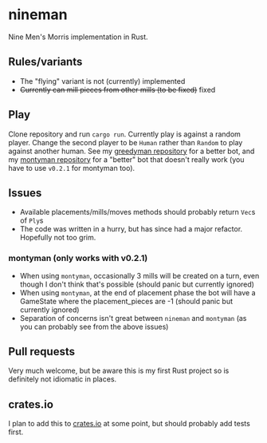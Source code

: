 # nineman
Nine Men's Morris implementation in Rust.

## Rules/variants
* The "flying" variant is not (currently) implemented
* ~~Currently can mill pieces from other mills (to be fixed)~~ fixed

## Play
Clone repository and run `cargo run`. Currently play is against a random player.
Change the second player to be `Human` rather than `Random` to play against another human.
See my [greedyman repository](https://github.com/UsAndRufus/greedyman) for a better bot, and my [montyman repository](https://github.com/UsAndRufus/montyman) for a "better" bot that doesn't really work (you have to use `v0.2.1` for montyman too).

## Issues
* Available placements/mills/moves methods should probably return `Vec`s of `Ply`s
* The code was written in a hurry, but has since had a major refactor. Hopefully not too grim.

### montyman (only works with v0.2.1)
* When using `montyman`, occasionally 3 mills will be created on a turn, even though I don't think that's possible (should panic but currently ignored)
* When using `montyman`, at the end of placement phase the bot will have a GameState where the placement_pieces are -1 (should panic but currently ignored)
* Separation of concerns isn't great between `nineman` and `montyman` (as you can probably see from the above issues)


## Pull requests
Very much welcome, but be aware this is my first Rust project so is definitely not idiomatic in places.

## crates.io
I plan to add this to [crates.io](https://crates.io/) at some point, but should probably add tests first.
